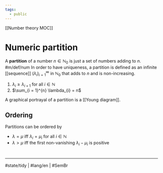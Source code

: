 ```yaml
---
tags:
  - public
---
```

[[Number theory MOC]]
# Numeric partition

A **partition** of a number $n \in \mathbb{N}_{0}$ is just a set of numbers adding to $n$. #m/def/num
In order to have uniqueness, a partition is defined as an infinite [[sequence]] $(\lambda_{i})_{i=1}^\infty$ in $\mathbb{N}_{0}$ that adds to $n$ and is non-increasing.

1. $\lambda_{i} \geq \lambda_{i+1}$ for all $i \in \mathbb{N}$
2. $\sum_{i = 1}^{n} \lambda_{i} = n$

A graphical portrayal of a partition is a [[Young diagram]].

## Ordering

Partitions can be ordered by

- $\lambda = \mu$ iff $\lambda_{i} = \mu_{i}$ for all $i \in \mathbb{N}$
- $\lambda > \mu$ iff the first non-vanishing $\lambda_{i} - \mu_{i}$ is positive

#
---
#state/tidy | #lang/en | #SemBr

